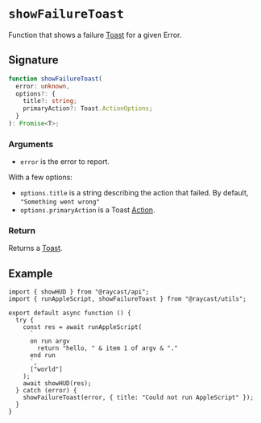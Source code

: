# `showFailureToast`

Function that shows a failure [Toast](../../api-reference/feedback/toast.md) for a given Error.

## Signature

```ts
function showFailureToast(
  error: unknown,
  options?: {
    title?: string;
    primaryAction?: Toast.ActionOptions;
  }
): Promise<T>;
```

### Arguments

- `error` is the error to report.

With a few options:

- `options.title` is a string describing the action that failed. By default, `"Something went wrong"`
- `options.primaryAction` is a Toast [Action](../../api-reference/feedback/toast.md#toast.actionoptions).

### Return

Returns a [Toast](../../api-reference/feedback/toast.md).

## Example

```tsx
import { showHUD } from "@raycast/api";
import { runAppleScript, showFailureToast } from "@raycast/utils";

export default async function () {
  try {
    const res = await runAppleScript(
      `
      on run argv
        return "hello, " & item 1 of argv & "."
      end run
      `,
      ["world"]
    );
    await showHUD(res);
  } catch (error) {
    showFailureToast(error, { title: "Could not run AppleScript" });
  }
}
```

